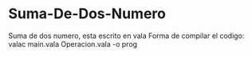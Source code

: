 # Suma-De-Dos-Numero
Suma de dos numero, esta escrito en vala
Forma de compilar el codigo: 
valac main.vala Operacion.vala  -o prog
